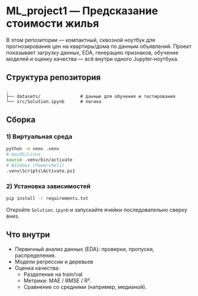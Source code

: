 # ML_project1 — Предсказание стоимости жилья

В этом репозитории — компактный, сквозной ноутбук для прогнозирования цен на квартиры/дома по данным объявлений. Проект показывает загрузку данных, EDA, генерацию признаков, обучение моделей и оценку качества — всё внутри одного Jupyter‑ноутбука.

## Структура репозитория
```
.
├── datasets/               # данные для обучения и тестирования
└── src/Solution.ipynb      # логика
```

## Сборка

### 1) Виртуальная среда
```bash
python -m venv .venv
# macOS/Linux
source .venv/bin/activate
# Windows (Powershell)
.venv\Scripts\Activate.ps1
```

### 2) Установка зависимостей
```bash
pip install -r requirements.txt
```

Откройте `Solution.ipynb` и запускайте ячейки последовательно сверху вниз.

## Что внутри 
- Первичный анализ данных (EDA): проверки, пропуски, распределения.
- Модели регрессии и деревьев
- Оценка качества:
  - Разделение на train/val
  - Метрики: MAE / RMSE / R².
  - Сравнение со средними (например, медианой).

